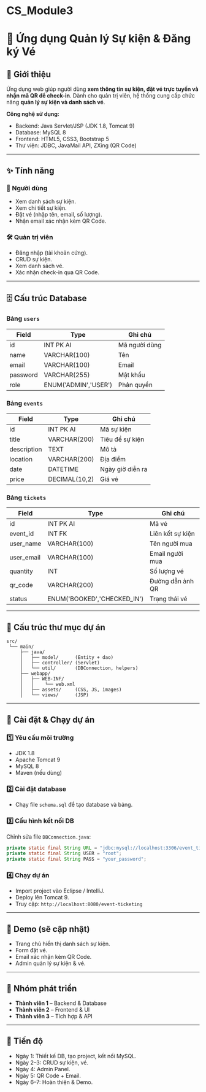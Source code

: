 ﻿# CS_Module3
# 🎫 Ứng dụng Quản lý Sự kiện & Đăng ký Vé

## 📌 Giới thiệu
Ứng dụng web giúp người dùng **xem thông tin sự kiện, đặt vé trực tuyến và nhận mã QR để check-in**. Dành cho quản trị viên, hệ thống cung cấp chức năng **quản lý sự kiện và danh sách vé**.

**Công nghệ sử dụng:**
- Backend: Java Servlet/JSP (JDK 1.8, Tomcat 9)
- Database: MySQL 8
- Frontend: HTML5, CSS3, Bootstrap 5
- Thư viện: JDBC, JavaMail API, ZXing (QR Code)

---

## ✨ Tính năng

### 👤 Người dùng
- Xem danh sách sự kiện.
- Xem chi tiết sự kiện.
- Đặt vé (nhập tên, email, số lượng).
- Nhận email xác nhận kèm QR Code.

### 🛠 Quản trị viên
- Đăng nhập (tài khoản cứng).
- CRUD sự kiện.
- Xem danh sách vé.
- Xác nhận check-in qua QR Code.

---

## 🗄 Cấu trúc Database

### Bảng `users`
| Field    | Type         | Ghi chú             |
|----------|--------------|---------------------|
| id       | INT PK AI    | Mã người dùng       |
| name     | VARCHAR(100) | Tên                 |
| email    | VARCHAR(100) | Email               |
| password | VARCHAR(255) | Mật khẩu            |
| role     | ENUM('ADMIN','USER') | Phân quyền |

### Bảng `events`
| Field       | Type         | Ghi chú             |
|-------------|--------------|---------------------|
| id          | INT PK AI    | Mã sự kiện          |
| title       | VARCHAR(200) | Tiêu đề sự kiện     |
| description | TEXT         | Mô tả               |
| location    | VARCHAR(200) | Địa điểm            |
| date        | DATETIME     | Ngày giờ diễn ra    |
| price       | DECIMAL(10,2)| Giá vé              |

### Bảng `tickets`
| Field       | Type         | Ghi chú             |
|-------------|--------------|---------------------|
| id          | INT PK AI    | Mã vé               |
| event_id    | INT FK       | Liên kết sự kiện    |
| user_name   | VARCHAR(100) | Tên người mua       |
| user_email  | VARCHAR(100) | Email người mua     |
| quantity    | INT          | Số lượng vé         |
| qr_code     | VARCHAR(200) | Đường dẫn ảnh QR    |
| status      | ENUM('BOOKED','CHECKED_IN') | Trạng thái vé |

---

## 📂 Cấu trúc thư mục dự án
```
src/
 └── main/
     ├── java/
     │   ├── model/      (Entity + dao)
     │   ├── controller/ (Servlet)
     │   └── util/       (DBConnection, helpers)
     ├── webapp/
     │   ├── WEB-INF/
     │   │    └── web.xml
     │   ├── assets/     (CSS, JS, images)
     │   └── views/      (JSP)
```

---

## 🚀 Cài đặt & Chạy dự án

### 1️⃣ Yêu cầu môi trường
- JDK 1.8
- Apache Tomcat 9
- MySQL 8
- Maven (nếu dùng)

### 2️⃣ Cài đặt database
- Chạy file `schema.sql` để tạo database và bảng.

### 3️⃣ Cấu hình kết nối DB
Chỉnh sửa file `DBConnection.java`:
```java
private static final String URL = "jdbc:mysql://localhost:3306/event_ticketing";
private static final String USER = "root";
private static final String PASS = "your_password";
```

### 4️⃣ Chạy dự án
- Import project vào Eclipse / IntelliJ.
- Deploy lên Tomcat 9.
- Truy cập: `http://localhost:8080/event-ticketing`

---

## 📸 Demo (sẽ cập nhật)
- Trang chủ hiển thị danh sách sự kiện.
- Form đặt vé.
- Email xác nhận kèm QR Code.
- Admin quản lý sự kiện & vé.

---

## 👥 Nhóm phát triển
- **Thành viên 1** – Backend & Database
- **Thành viên 2** – Frontend & UI
- **Thành viên 3** – Tích hợp & API

---

## 📅 Tiến độ
- Ngày 1: Thiết kế DB, tạo project, kết nối MySQL.
- Ngày 2–3: CRUD sự kiện, vé.
- Ngày 4: Admin Panel.
- Ngày 5: QR Code + Email.
- Ngày 6–7: Hoàn thiện & Demo.

